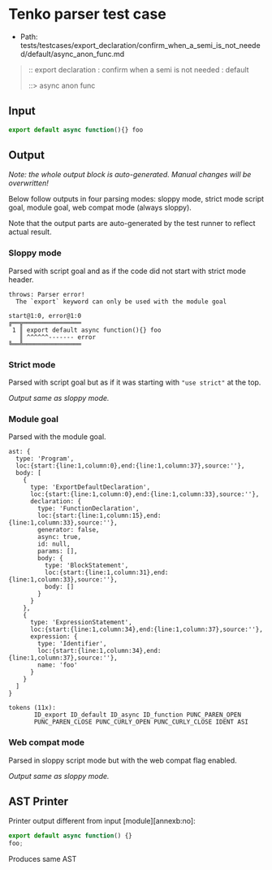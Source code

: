 # Tenko parser test case

- Path: tests/testcases/export_declaration/confirm_when_a_semi_is_not_needed/default/async_anon_func.md

> :: export declaration : confirm when a semi is not needed : default
>
> ::> async anon func

## Input

`````js
export default async function(){} foo
`````

## Output

_Note: the whole output block is auto-generated. Manual changes will be overwritten!_

Below follow outputs in four parsing modes: sloppy mode, strict mode script goal, module goal, web compat mode (always sloppy).

Note that the output parts are auto-generated by the test runner to reflect actual result.

### Sloppy mode

Parsed with script goal and as if the code did not start with strict mode header.

`````
throws: Parser error!
  The `export` keyword can only be used with the module goal

start@1:0, error@1:0
╔══╦════════════════
 1 ║ export default async function(){} foo
   ║ ^^^^^^------- error
╚══╩════════════════

`````

### Strict mode

Parsed with script goal but as if it was starting with `"use strict"` at the top.

_Output same as sloppy mode._

### Module goal

Parsed with the module goal.

`````
ast: {
  type: 'Program',
  loc:{start:{line:1,column:0},end:{line:1,column:37},source:''},
  body: [
    {
      type: 'ExportDefaultDeclaration',
      loc:{start:{line:1,column:0},end:{line:1,column:33},source:''},
      declaration: {
        type: 'FunctionDeclaration',
        loc:{start:{line:1,column:15},end:{line:1,column:33},source:''},
        generator: false,
        async: true,
        id: null,
        params: [],
        body: {
          type: 'BlockStatement',
          loc:{start:{line:1,column:31},end:{line:1,column:33},source:''},
          body: []
        }
      }
    },
    {
      type: 'ExpressionStatement',
      loc:{start:{line:1,column:34},end:{line:1,column:37},source:''},
      expression: {
        type: 'Identifier',
        loc:{start:{line:1,column:34},end:{line:1,column:37},source:''},
        name: 'foo'
      }
    }
  ]
}

tokens (11x):
       ID_export ID_default ID_async ID_function PUNC_PAREN_OPEN
       PUNC_PAREN_CLOSE PUNC_CURLY_OPEN PUNC_CURLY_CLOSE IDENT ASI
`````


### Web compat mode

Parsed in sloppy script mode but with the web compat flag enabled.

_Output same as sloppy mode._

## AST Printer

Printer output different from input [module][annexb:no]:

````js
export default async function() {}
foo;
````

Produces same AST
